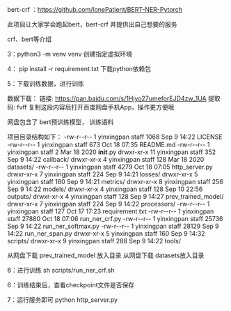 bert-crf ：https://github.com/lonePatient/BERT-NER-Pytorch

此项目让大家学会跑起bert，bert-crf 并提供出自己想要的服务

crf、bert等介绍



3：python3 -m venv venv 创建指定虚拟环境

4： pip install -r requirement.txt 下载python依赖包

5：下载训练数据，进行训练


数据下载：
链接: https://pan.baidu.com/s/1Hjyo27umeforEJD4zw_1UA 提取码: fvff 复制这段内容后打开百度网盘手机App，操作更方便哦

网盘包含了 bert预训练模型，
训练语料

项目目录结构如下：
-rw-r--r--   1 yinxingpan  staff   1068 Sep  9 14:22 LICENSE
-rw-r--r--   1 yinxingpan  staff    673 Oct 18 07:35 README.md
-rw-r--r--   1 yinxingpan  staff      2 Mar 18  2020 __init__.py
drwxr-xr-x  11 yinxingpan  staff    352 Sep  9 14:22 callback/
drwxr-xr-x   4 yinxingpan  staff    128 Mar 18  2020 datasets/
-rw-r--r--   1 yinxingpan  staff   4279 Oct 18 07:05 http_server.py
drwxr-xr-x   7 yinxingpan  staff    224 Sep  9 14:21 losses/
drwxr-xr-x   5 yinxingpan  staff    160 Sep  9 14:21 metrics/
drwxr-xr-x   8 yinxingpan  staff    256 Sep  9 14:22 models/
drwxr-xr-x   4 yinxingpan  staff    128 Sep 10 22:56 outputs/
drwxr-xr-x   4 yinxingpan  staff    128 Sep  9 14:27 prev_trained_model/
drwxr-xr-x   7 yinxingpan  staff    224 Sep  9 14:22 processors/
-rw-r--r--   1 yinxingpan  staff    127 Oct 17 17:23 requirement.txt
-rw-r--r--   1 yinxingpan  staff  27880 Oct 18 07:06 run_ner_crf.py
-rw-r--r--   1 yinxingpan  staff  25736 Sep  9 14:22 run_ner_softmax.py
-rw-r--r--   1 yinxingpan  staff  28129 Sep  9 14:22 run_ner_span.py
drwxr-xr-x   5 yinxingpan  staff    160 Sep  9 14:32 scripts/
drwxr-xr-x   9 yinxingpan  staff    288 Sep  9 14:22 tools/

从网盘下载 prev_trained_model 放入目录
从网盘下载 datasets放入目录


6：进行训练 sh scripts/run_ner_crf.sh

6：训练结束后，查看checkpoint文件是否保存

7：运行服务即可 python http_server.py